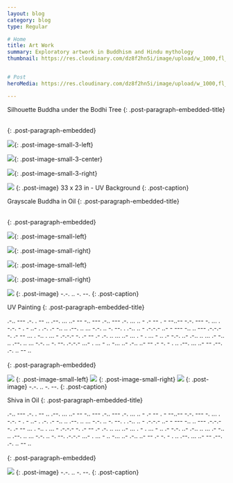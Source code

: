 ```yaml
---
layout: blog
category: blog
type: Regular

# Home
title: Art Work
summary: Exploratory artwork in Buddhism and Hindu mythology
thumbnail: https://res.cloudinary.com/dz8f2hn5i/image/upload/w_1000,fl_progressive/v1582741087/Art/Art_-_Thumbnail_pleevt.png


# Post
heroMedia: https://res.cloudinary.com/dz8f2hn5i/image/upload/w_1000,fl_progressive/v1582741087/Art/Art_sjztfa.png

---
```





Silhouette Buddha under the Bodhi Tree
{: .post-paragraph-embedded-title}

<br>
{: .post-paragraph-embedded}


<img src="https://res.cloudinary.com/dz8f2hn5i/image/upload/w_1000,fl_progressive/v1582743579/Art/1_xml8dh.png">{: .post-image-small-3-left}

<img src="https://res.cloudinary.com/dz8f2hn5i/image/upload/w_1000,fl_progressive/v1582743579/Art/2_firzgh.png">{: .post-image-small-3-center}

<img src="https://res.cloudinary.com/dz8f2hn5i/image/upload/w_1000,fl_progressive/v1582743580/Art/3_lkhr53.png">{: .post-image-small-3-right}

<img src="https://res.cloudinary.com/dz8f2hn5i/image/upload/w_1000,fl_progressive/v1582743580/Art/4_zaaxsc.png">
{: .post-image} 
33 x 23 in - UV Background
{: .post-caption}





Grayscale Buddha in Oil
{: .post-paragraph-embedded-title}

<br>
{: .post-paragraph-embedded}

<img src="https://res.cloudinary.com/dz8f2hn5i/image/upload/w_1000,fl_progressive/v1582743580/Art/5_lpc6qd.png">{: .post-image-small-left}

<img src="https://res.cloudinary.com/dz8f2hn5i/image/upload/w_1000,fl_progressive/v1582743579/Art/6_ytdpzw.png">{: .post-image-small-right}

<img src="https://res.cloudinary.com/dz8f2hn5i/image/upload/w_1000,fl_progressive/v1582743580/Art/7_vxv1bo.png">{: .post-image-small-left}

<img src="https://res.cloudinary.com/dz8f2hn5i/image/upload/w_1000,fl_progressive/v1582743581/Art/8_ev3gcu.png">{: .post-image-small-right}

<img src="https://res.cloudinary.com/dz8f2hn5i/image/upload/w_1000,fl_progressive/v1582743581/Art/9_ufameg.png">
{: .post-image} 
 -.-. .. -. --. 
{: .post-caption}






UV Painting
{: .post-paragraph-embedded-title}

.-.. --- .-. . --   .. .--. ... ..- --   -.. --- .-.. --- .-.   ... .. -   .- -- . - --..--   -.-. --- -. ... . -.-. - . - ..- . .-.   .- -.. .. .--. .. ... -.-. .. -. --.   . .-.. .. - .-.-.-   ..- -   --- -.. .. --- .-.-.-   -. .- --   ... . -..   . ... - .-.-.-   -. .- --   .-   .-. .. ... ..- ...   . -   . ... -   .. .- -.-. ..- .-.. .. ...   .- -.. .. .--. .. ... -.-. .. -. --. .-.-.-   ...- . ... - .. -... ..- .-.. ..- --   .- -. - .   .. .--. ... ..- --   .--. .-. .. -- ..
<br>
<br>
{: .post-paragraph-embedded}

<img src="https://res.cloudinary.com/dz8f2hn5i/image/upload/w_1000,fl_progressive/v1582743582/Art/10_vwf5eu.png">
{: .post-image-small-left}

<img src="https://res.cloudinary.com/dz8f2hn5i/image/upload/w_1000,fl_progressive/v1582743581/Art/11_o8ewbg.png">
{: .post-image-small-right}

<img src="https://res.cloudinary.com/dz8f2hn5i/image/upload/w_1000,fl_progressive/v1582743581/Art/12_ahn3i9.png">
{: .post-image} 
 -.-. .. -. --. 
{: .post-caption}




Shiva in Oil
{: .post-paragraph-embedded-title}

.-.. --- .-. . --   .. .--. ... ..- --   -.. --- .-.. --- .-.   ... .. -   .- -- . - --..--   -.-. --- -. ... . -.-. - . - ..- . .-.   .- -.. .. .--. .. ... -.-. .. -. --.   . .-.. .. - .-.-.-   ..- -   --- -.. .. --- .-.-.-   -. .- --   ... . -..   . ... - .-.-.-   -. .- --   .-   .-. .. ... ..- ...   . -   . ... -   .. .- -.-. ..- .-.. .. ...   .- -.. .. .--. .. ... -.-. .. -. --. .-.-.-   ...- . ... - .. -... ..- .-.. ..- --   .- -. - .   .. .--. ... ..- --   .--. .-. .. -- ..
<br>
<br>
{: .post-paragraph-embedded}

<img src="https://res.cloudinary.com/dz8f2hn5i/image/upload/w_1000,fl_progressive/v1582743581/Art/13_pmbmfu.png">
{: .post-image} 
 -.-. .. -. --. 
{: .post-caption}